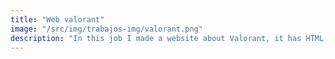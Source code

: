 ```yaml
---
title: "Web valorant"
image: "/src/img/trabajos-img/valorant.png"
description: "In this job I made a website about Valorant, it has HTML, Tailwind and JavaScript, where in JavaScript I used a Valorant API where it gave me all the information about the agents, weapons and competitive ranks, creating new pages for each section, the objective of this practice was to know how to use Tailwind."
---
```

